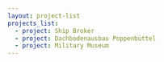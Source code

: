 ```yaml
---
layout: project-list
projects_list:
  - project: Ship Broker
  - project: Dachbodenausbau Poppenbüttel
  - project: Military Museum
---
```


